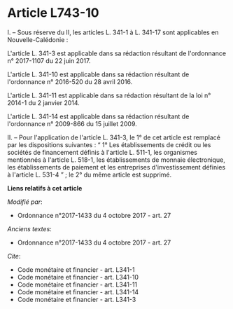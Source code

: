 # Article L743-10

I. – Sous réserve du II, les articles L. 341-1 à L. 341-17 sont applicables en Nouvelle-Calédonie : 

L'article L. 341-3 est applicable dans sa rédaction résultant de l'ordonnance n° 2017-1107 du 22 juin 2017. 

L'article L. 341-10 est applicable dans sa rédaction résultant de l'ordonnance n° 2016-520 du 28 avril 2016. 

L'article L. 341-11 est applicable dans sa rédaction résultant de la loi n° 2014-1 du 2 janvier 2014. 

L'article L. 341-14 est applicable dans sa rédaction résultant de l'ordonnance n° 2009-866 du 15 juillet 2009. 

II. – Pour l'application de l'article L. 341-3, le 1° de cet article est remplacé par les dispositions suivantes : “ 1° Les
établissements de crédit ou les sociétés de financement définis à l'article L. 511-1, les organismes mentionnés à l'article
L. 518-1, les établissements de monnaie électronique, les établissements de paiement et les entreprises d'investissement
définies à l'article L. 531-4 ” ; le 2° du même article est supprimé.

**Liens relatifs à cet article**

_Modifié par_:

  - Ordonnance n°2017-1433 du 4 octobre 2017 - art. 27

_Anciens textes_:

  - Ordonnance n°2017-1433 du 4 octobre 2017 - art. 27

_Cite_:

  - Code monétaire et financier - art. L341-1
  - Code monétaire et financier - art. L341-10
  - Code monétaire et financier - art. L341-11
  - Code monétaire et financier - art. L341-14
  - Code monétaire et financier - art. L341-3
